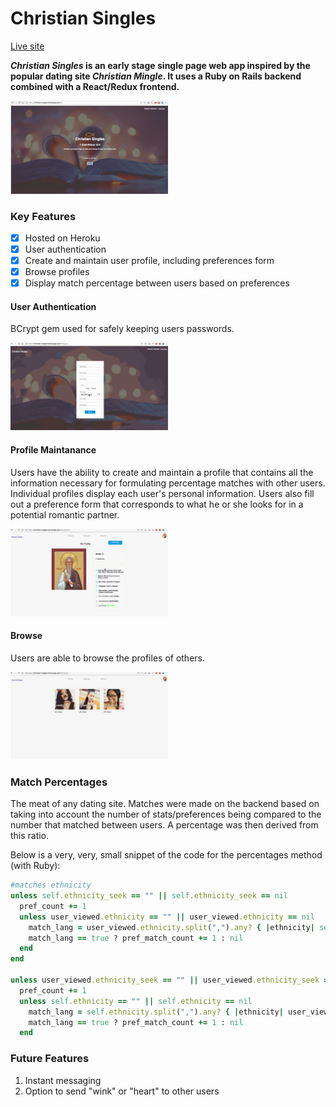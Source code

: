 # Christian Singles

[Live site](https://christian-singles.herokuapp.com/#/)

**_Christian Singles_ is an early stage single page web app inspired by the popular dating site _Christian Mingle_. It uses a Ruby on Rails backend combined with a React/Redux frontend.**

<img width= "50%" src="./app/assets/images/screenshot1.png" />

### Key Features

- [x] Hosted on Heroku
- [x] User authentication
- [x] Create and maintain user profile, including preferences form
- [x] Browse profiles
- [x] Display match percentage between users based on preferences

#### User Authentication
BCrypt gem used for safely keeping users passwords.

<img width= "50%" src="./app/assets/images/auth_demo.gif" />

#### Profile Maintanance

Users have the ability to create and maintain a profile that contains all the information necessary for formulating percentage matches with other users. Individual profiles display each user's personal information. Users also fill out a preference form that corresponds to what he or she looks for in a potential romantic partner.

<img width= "50%" src="./app/assets/images/profile_demo.gif" />

#### Browse

Users are able to browse the profiles of others.

<img width= "50%" src="./app/assets/images/browse_demo.gif" />

### Match Percentages

The meat of any dating site. Matches were made on the backend based on taking into account the number of stats/preferences being compared to the number that matched between users. A percentage was then derived from this ratio.


Below is a very, very, small snippet of the code for the percentages method (with Ruby):

```ruby
#matches ethnicity
unless self.ethnicity_seek == "" || self.ethnicity_seek == nil
  pref_count += 1
  unless user_viewed.ethnicity == "" || user_viewed.ethnicity == nil
    match_lang = user_viewed.ethnicity.split(",").any? { |ethnicity| self.ethnicity.include?(ethnicity)}
    match_lang == true ? pref_match_count += 1 : nil
  end
end

unless user_viewed.ethnicity_seek == "" || user_viewed.ethnicity_seek == nil
  pref_count += 1
  unless self.ethnicity == "" || self.ethnicity == nil
    match_lang = self.ethnicity.split(",").any? { |ethnicity| user_viewed.ethnicity.include?(ethnicity)}
    match_lang == true ? pref_match_count += 1 : nil
  end
```

### Future Features
1. Instant messaging
2. Option to send "wink" or "heart" to other users
